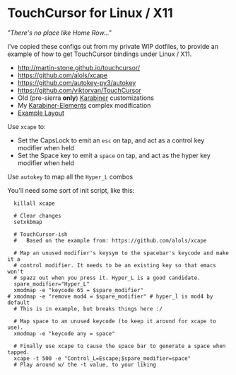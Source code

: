 # TouchCursor for Linux / X11

_"There's no place like Home Row..."_

I've copied these configs out from my private WIP dotfiles, to provide an
example of how to get TouchCursor bindings under Linux / X11.

* http://martin-stone.github.io/touchcursor/
* https://github.com/alols/xcape
* https://github.com/autokey-py3/autokey
* https://github.com/viktorvan/TouchCursor
* Old (pre-sierra **only**) [Karabiner](https://github.com/jeebak/dotfiles/tree/master/karabiner) customizations
* My [Karabiner-Elements](https://pqrs.org/osx/karabiner/complex_modifications/#personal_jeebak) complex modification
* [Example Layout](http://www.keyboard-layout-editor.com/#/gists/55f3e3c9149d23cbae5f8ac559627d0f)

Use `xcape` to:

* Set the CapsLock to emit an `esc` on tap, and act as a control
  key modifier when held
* Set the Space key to emit a `space` on tap, and act as the hyper
  key modifier when held

Use `autokey` to map all the `Hyper_L` combos

You'll need some sort of init script, like this:

```
  killall xcape

  # Clear changes
  setxkbmap

  # TouchCursor-ish
  #   Based on the example from: https://github.com/alols/xcape

  # Map an unused modifier's keysym to the spacebar's keycode and make it a
  # control modifier. It needs to be an existing key so that emacs won't
  # spazz out when you press it. Hyper_L is a good candidate.
  spare_modifier="Hyper_L"
  xmodmap -e "keycode 65 = $spare_modifier"
# xmodmap -e "remove mod4 = $spare_modifier" # hyper_l is mod4 by default
  # This is in example, but breaks things here :/

  # Map space to an unused keycode (to keep it around for xcape to use).
  xmodmap -e "keycode any = space"

  # Finally use xcape to cause the space bar to generate a space when tapped.
  xcape -t 500 -e "Control_L=Escape;$spare_modifier=space"
  # Play around w/ the -t value, to your liking
```
